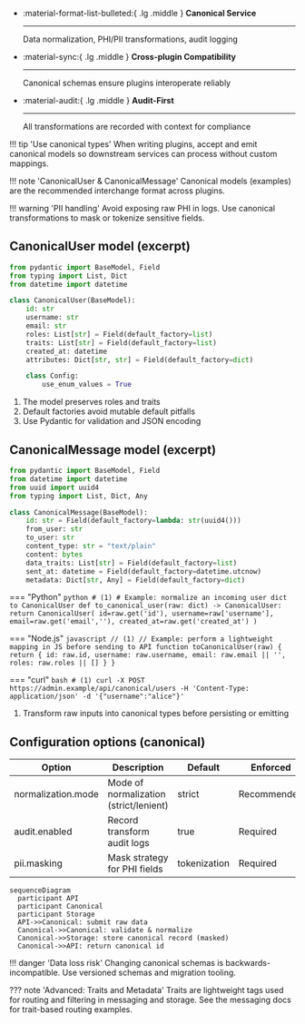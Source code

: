 <div class='grid cards' markdown>

-   :material-format-list-bulleted:{ .lg .middle } **Canonical Service**

    ---

    Data normalization, PHI/PII transformations, audit logging

-   :material-sync:{ .lg .middle } **Cross-plugin Compatibility**

    ---

    Canonical schemas ensure plugins interoperate reliably

-   :material-audit:{ .lg .middle } **Audit-First**

    ---

    All transformations are recorded with context for compliance

</div>

!!! tip 'Use canonical types'
    When writing plugins, accept and emit canonical models so downstream services can process without custom mappings.

!!! note 'CanonicalUser & CanonicalMessage'
    Canonical models (examples) are the recommended interchange format across plugins.

!!! warning 'PII handling'
    Avoid exposing raw PHI in logs. Use canonical transformations to mask or tokenize sensitive fields.

## CanonicalUser model (excerpt)

```python
from pydantic import BaseModel, Field
from typing import List, Dict
from datetime import datetime

class CanonicalUser(BaseModel):
    id: str
    username: str
    email: str
    roles: List[str] = Field(default_factory=list)
    traits: List[str] = Field(default_factory=list)
    created_at: datetime
    attributes: Dict[str, str] = Field(default_factory=dict)

    class Config:
        use_enum_values = True
```

1. The model preserves roles and traits
2. Default factories avoid mutable default pitfalls
3. Use Pydantic for validation and JSON encoding

## CanonicalMessage model (excerpt)

```python
from pydantic import BaseModel, Field
from datetime import datetime
from uuid import uuid4
from typing import List, Dict, Any

class CanonicalMessage(BaseModel):
    id: str = Field(default_factory=lambda: str(uuid4()))
    from_user: str
    to_user: str
    content_type: str = "text/plain"
    content: bytes
    data_traits: List[str] = Field(default_factory=list)
    sent_at: datetime = Field(default_factory=datetime.utcnow)
    metadata: Dict[str, Any] = Field(default_factory=dict)
```

=== "Python"
    ```python
    # (1)
    # Example: normalize an incoming user dict to CanonicalUser
    def to_canonical_user(raw: dict) -> CanonicalUser:
        return CanonicalUser(
            id=raw.get('id'),
            username=raw['username'],
            email=raw.get('email',''),
            created_at=raw.get('created_at')
        )
    ```

=== "Node.js"
    ```javascript
    // (1)
    // Example: perform a lightweight mapping in JS before sending to API
    function toCanonicalUser(raw) {
      return {
        id: raw.id,
        username: raw.username,
        email: raw.email || '',
        roles: raw.roles || []
      }
    }
    ```

=== "curl"
    ```bash
    # (1)
    curl -X POST https://admin.example/api/canonical/users -H 'Content-Type: application/json' -d '{"username":"alice"}'
    ```

1. Transform raw inputs into canonical types before persisting or emitting

## Configuration options (canonical)

| Option | Description | Default | Enforced |
|--------|-------------|---------|---------|
| normalization.mode | Mode of normalization (strict/lenient) | strict | Recommended |
| audit.enabled | Record transform audit logs | true | Required |
| pii.masking | Mask strategy for PHI fields | tokenization | Required |

```mermaid
sequenceDiagram
  participant API
  participant Canonical
  participant Storage
  API->>Canonical: submit raw data
  Canonical->>Canonical: validate & normalize
  Canonical->>Storage: store canonical record (masked)
  Canonical->>API: return canonical id
```

!!! danger 'Data loss risk'
    Changing canonical schemas is backwards-incompatible. Use versioned schemas and migration tooling.

??? note 'Advanced: Traits and Metadata'
    Traits are lightweight tags used for routing and filtering in messaging and storage. See the messaging docs for trait-based routing examples.

[^1]: Canonical schemas are the contract between plugins and core services.
